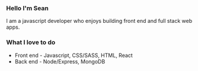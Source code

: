 ### Hello I'm Sean

I am a javascript developer who enjoys building front end and full stack web apps.

### What I love to do 

- Front end - Javascript, CSS/SASS, HTML, React
- Back end - Node/Express, MongoDB

